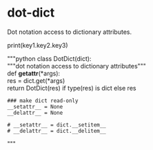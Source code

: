 # dot-dict

Dot notation access to dictionary attributes.

print(key1.key2.key3)

"""python
class DotDict(dict):     
    """dot notation access to dictionary attributes"""      
    def __getattr__(*args):         
        res = dict.get(*args)         
        return DotDict(res) if type(res) is dict else res 
    
    ### make dict read-only
    __setattr__ = None
    __delattr__ = None
    
    # __setattr__ = dict.__setitem__     
    # __delattr__ = dict.__delitem__ 
 """
